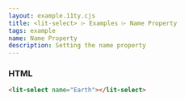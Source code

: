 ```yaml
---
layout: example.11ty.cjs
title: <lit-select> ⌲ Examples ⌲ Name Property
tags: example
name: Name Property
description: Setting the name property
---
```


<lit-select name="Earth"></lit-select>

<h3>HTML</h3>

```html
<lit-select name="Earth"></lit-select>
```

